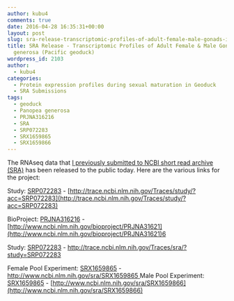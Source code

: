 ```yaml
---
author: kubu4
comments: true
date: 2016-04-28 16:35:31+00:00
layout: post
slug: sra-release-transcriptomic-profiles-of-adult-female-male-gonads-in-panopea-generosa-pacific-geoduck
title: SRA Release - Transcriptomic Profiles of Adult Female & Male Gonads in Panopea
  generosa (Pacific geoduck)
wordpress_id: 2103
author:
  - kubu4
categories:
  - Protein expression profiles during sexual maturation in Geoduck
  - SRA Submissions
tags:
  - geoduck
  - Panopea generosa
  - PRJNA316216
  - SRA
  - SRP072283
  - SRX1659865
  - SRX1659866
---
```


The RNAseq data that [I previously submitted to NCBI short read archive (SRA)](2016/03/24/sra-submission-transcriptomic-profiles-of-adult-female-male-gonads-in-panopea-generosa-pacific-geoduck.html) has been released to the public today. Here are the various links for the project:

Study: [SRP072283](https://trace.ncbi.nlm.nih.gov/Traces/study/?acc=SRP072283) - [http://trace.ncbi.nlm.nih.gov/Traces/study/?acc=SRP072283](http://trace.ncbi.nlm.nih.gov/Traces/study/?acc=SRP072283)



BioProject: [PRJNA316216](https://www.ncbi.nlm.nih.gov/bioproject/PRJNA316216) - [http://www.ncbi.nlm.nih.gov/bioproject/PRJNA31621](http://www.ncbi.nlm.nih.gov/bioproject/PRJNA31621)6

Study: [SRP072283](https://trace.ncbi.nlm.nih.gov/Traces/sra/?study=SRP072283) - [http://trace.ncbi.nlm.nih.gov/Traces/sra/?study=SRP072283
](https://trace.ncbi.nlm.nih.gov/Traces/sra/?study=SRP072283)

Female Pool Experiment: [SRX1659865](https://www.ncbi.nlm.nih.gov/sra/SRX1659865) - [http://www.ncbi.nlm.nih.gov/sra/SRX1659865
](https://www.ncbi.nlm.nih.gov/sra/SRX1659865)
Male Pool Experiment: [SRX1659865](https://www.ncbi.nlm.nih.gov/sra/SRX1659866) - [http://www.ncbi.nlm.nih.gov/sra/SRX1659866](http://www.ncbi.nlm.nih.gov/sra/SRX1659866)
